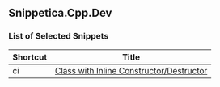 ## Snippetica.Cpp.Dev

### List of Selected Snippets

Shortcut | Title
-------- | -----
ci|[Class with Inline Constructor/Destructor](class_with_inline_constructor_destructor.snippet)

